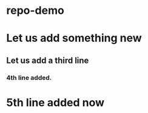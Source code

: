 # repo-demo
# Let us add something new
## Let us add a third line 
### 4th line added.

# 5th line added now 